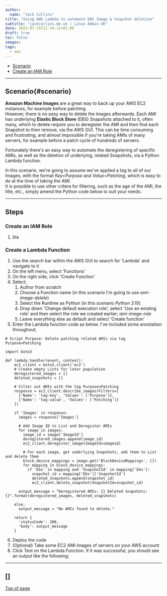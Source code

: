 ```yaml
---
author:
  name: "Jack Collins"
title: "Using AWS Lambda to automate EBS Image & Snapshot deletion"
subtitle: "jackcollins.me.uk | Linux Admin UK"
date: 2023-07-15T11:34:11+01:00
draft: true
toc: false
images:
tags:
  - aws
---
```


- [Scenario](#scenario)
- [Create an IAM Role](#iam)

---

## Scenario{#scenario}

**Amazon Machine Images** are a great way to back up your AWS EC2 instances, for example before patching.  
However, there is no easy way to delete the Images afterwards. Each AMI has underlying **Elastic Block Store** (EBS) Snapshots attached to it, often many, which to delete require you to deregister the AMI and then find each Snapshot to then remove, via the AWS GUI. This can be time consuming and frustrating, and almost impossible if you're taking AMIs of many servers, for example before a patch cycle of hundreds of servers.

Fortunately there's an easy way to automate the deregistering of specific AMIs, as well as the deletion of underlying, related Snapshots, via a Python Lambda function.

In this scenario, we're going to assume we've applied a tag to all of our Images, with the format *Key=Purpose* and *Value=Patching*, which is easy to do at the time of taking the AMI.  
It is possible to use other critera for filtering, such as the age of the AMI, the title, etc., simply amend the Python code below to suit your needs.

---

## Steps

### Create an IAM Role

1. bla

### Create a Lambda Function

1. Use the search bar within the AWS GUI to search for 'Lambda' and navigate to it
2. On the left menu, select 'Functions'
3. On the right side, click 'Create Function'
4. Select;
   1. Author from scratch
   2. Choose a Function name (in this scenario I'm going to use *ami-image-delete*)
   3. Select the Runtime as Python (in this scenario *Python 3.10*)
   4. Drop down 'Change default execution role', select 'Use an existing role' and then select the role we created earlier; *ami-image-role*
   5. Leave everything else as default and select 'Create function'
5. Enter the Lambda function code as below. I've included some annotation throughout;

```
# Script Purpose: Delete patching related AMIs via tag Purpose=Patching

import boto3

def lambda_handler(event, context):
    ec2_client = boto3.client('ec2')
    # Create empty Lists for later population
    deregistered_images = []
    deleted_snapshots = []

    # Filter out AMIs with the tag Purpose=Patching
    response = ec2_client.describe_images(Filters=[
      {'Name': 'tag-key', 'Values': ['Purpose']},
      {'Name': 'tag-value', 'Values': ['Patching']}
    ])

    if 'Images' in response:
      images = response['Images']

      # Add Image ID to List and Deregister AMIs
      for image in images:
        image_id = image['ImageId']
        deregistered_images.append(image_id)
        ec2_client.deregister_image(ImageId=imageid)

        # For each image, get underlying Snapshots, add them to List and delete them
        block_device_mappings = image.get('BlockDeviceMappings', [])
        for mapping in block_device_mappings:
          if 'Ebs' in mapping and 'SnapshotId' in mapping['Ebs']:
            snapshot_id = mapping['Ebs']['SnapshotId']
            deleted_snapshots.append(snapshot_id)
            ec2_client.delete_snapshot(SnapshotId=snapshot_id)

      output_message = "Deregistered AMIs: {} Deleted Snapshots: {}".format(deregistered_images, deleted_snapshots)

    else:
      output_message = "No AMIs found to delete."

    return {
      'statusCode': 200,
      'body': output_message
    }
```

6. Deploy the code
7. (Optional) Take some EC2 AMI Images of servers on your AWS account
8. Click Test on the Lambda Function. If it was successful, you should see an output like the following;



---

## []

[Top of page](#top)